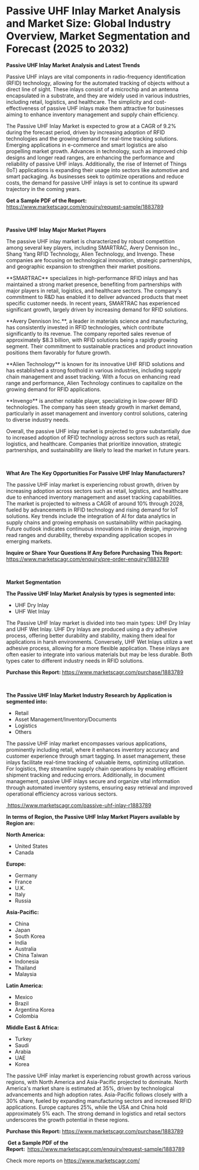 <p><h1>Passive UHF Inlay Market Analysis and Market Size: Global Industry Overview, Market Segmentation and Forecast (2025 to 2032)</h1></p><p><strong>Passive UHF Inlay Market Analysis and Latest Trends</strong></p>
<p><p>Passive UHF inlays are vital components in radio-frequency identification (RFID) technology, allowing for the automated tracking of objects without a direct line of sight. These inlays consist of a microchip and an antenna encapsulated in a substrate, and they are widely used in various industries, including retail, logistics, and healthcare. The simplicity and cost-effectiveness of passive UHF inlays make them attractive for businesses aiming to enhance inventory management and supply chain efficiency.</p><p>The Passive UHF Inlay Market is expected to grow at a CAGR of 9.2% during the forecast period, driven by increasing adoption of RFID technologies and the growing demand for real-time tracking solutions. Emerging applications in e-commerce and smart logistics are also propelling market growth. Advances in technology, such as improved chip designs and longer read ranges, are enhancing the performance and reliability of passive UHF inlays. Additionally, the rise of Internet of Things (IoT) applications is expanding their usage into sectors like automotive and smart packaging. As businesses seek to optimize operations and reduce costs, the demand for passive UHF inlays is set to continue its upward trajectory in the coming years.</p></p>
<p><strong>Get a Sample PDF of the Report:&nbsp;</strong> <a href="https://www.marketscagr.com/enquiry/request-sample/1883789?utm_campaign=3222&utm_medium=2&utm_source=Github&utm_content=ia&utm_term=07042025&utm_id=passive-uhf-inlay">https://www.marketscagr.com/enquiry/request-sample/1883789</a></p>
<p>&nbsp;</p>
<p><strong>Passive UHF Inlay Major Market Players</strong></p>
<p><p>The passive UHF inlay market is characterized by robust competition among several key players, including SMARTRAC, Avery Dennison Inc., Shang Yang RFID Technology, Alien Technology, and Invengo. These companies are focusing on technological innovation, strategic partnerships, and geographic expansion to strengthen their market positions.</p><p>**SMARTRAC** specializes in high-performance RFID inlays and has maintained a strong market presence, benefiting from partnerships with major players in retail, logistics, and healthcare sectors. The company's commitment to R&D has enabled it to deliver advanced products that meet specific customer needs. In recent years, SMARTRAC has experienced significant growth, largely driven by increasing demand for RFID solutions.</p><p>**Avery Dennison Inc.**, a leader in materials science and manufacturing, has consistently invested in RFID technologies, which contribute significantly to its revenue. The company reported sales revenue of approximately $8.3 billion, with RFID solutions being a rapidly growing segment. Their commitment to sustainable practices and product innovation positions them favorably for future growth.</p><p>**Alien Technology** is known for its innovative UHF RFID solutions and has established a strong foothold in various industries, including supply chain management and asset tracking. With a focus on enhancing read range and performance, Alien Technology continues to capitalize on the growing demand for RFID applications.</p><p>**Invengo** is another notable player, specializing in low-power RFID technologies. The company has seen steady growth in market demand, particularly in asset management and inventory control solutions, catering to diverse industry needs.</p><p>Overall, the passive UHF inlay market is projected to grow substantially due to increased adoption of RFID technology across sectors such as retail, logistics, and healthcare. Companies that prioritize innovation, strategic partnerships, and sustainability are likely to lead the market in future years.</p></p>
<p>&nbsp;</p>
<p><strong>What Are The Key Opportunities For Passive UHF Inlay Manufacturers?</strong></p>
<p><p>The passive UHF inlay market is experiencing robust growth, driven by increasing adoption across sectors such as retail, logistics, and healthcare due to enhanced inventory management and asset tracking capabilities. The market is projected to witness a CAGR of around 10% through 2028, fueled by advancements in RFID technology and rising demand for IoT solutions. Key trends include the integration of AI for data analytics in supply chains and growing emphasis on sustainability within packaging. Future outlook indicates continuous innovations in inlay design, improving read ranges and durability, thereby expanding application scopes in emerging markets.</p></p>
<p><strong>Inquire or Share Your Questions If Any Before Purchasing This Report:</strong> <a href="https://www.marketscagr.com/enquiry/pre-order-enquiry/1883789?utm_campaign=3222&utm_medium=2&utm_source=Github&utm_content=ia&utm_term=07042025&utm_id=passive-uhf-inlay">https://www.marketscagr.com/enquiry/pre-order-enquiry/1883789</a></p>
<p>&nbsp;</p>
<p><strong>Market Segmentation</strong></p>
<p><strong>The Passive UHF Inlay Market Analysis by types is segmented into:</strong></p>
<p><ul><li>UHF Dry Inlay</li><li>UHF Wet Inlay</li></ul></p>
<p><p>The Passive UHF Inlay market is divided into two main types: UHF Dry Inlay and UHF Wet Inlay. UHF Dry Inlays are produced using a dry adhesive process, offering better durability and stability, making them ideal for applications in harsh environments. Conversely, UHF Wet Inlays utilize a wet adhesive process, allowing for a more flexible application. These inlays are often easier to integrate into various materials but may be less durable. Both types cater to different industry needs in RFID solutions.</p></p>
<p><strong>Purchase this Report:&nbsp;</strong><a href="https://www.marketscagr.com/purchase/1883789?utm_campaign=3222&utm_medium=2&utm_source=Github&utm_content=ia&utm_term=07042025&utm_id=passive-uhf-inlay">https://www.marketscagr.com/purchase/1883789</a></p>
<p>&nbsp;</p>
<p><strong>The Passive UHF Inlay Market Industry Research by Application is segmented into:</strong></p>
<p><ul><li>Retail</li><li>Asset Management/Inventory/Documents</li><li>Logistics</li><li>Others</li></ul></p>
<p><p>The passive UHF inlay market encompasses various applications, prominently including retail, where it enhances inventory accuracy and customer experience through smart tagging. In asset management, these inlays facilitate real-time tracking of valuable items, optimizing utilization. For logistics, they streamline supply chain operations by enabling efficient shipment tracking and reducing errors. Additionally, in document management, passive UHF inlays secure and organize vital information through automated inventory systems, ensuring easy retrieval and improved operational efficiency across various sectors.</p></p>
<p><a href="https://www.marketscagr.com/passive-uhf-inlay-r1883789?utm_campaign=3222&utm_medium=2&utm_source=Github&utm_content=ia&utm_term=07042025&utm_id=passive-uhf-inlay">&nbsp;https://www.marketscagr.com/passive-uhf-inlay-r1883789</a></p>
<p><strong>In terms of Region, the Passive UHF Inlay Market Players available by Region are:</strong></p>
<p>
    <p> <strong> North America: </strong>
        <ul>
            <li>United States</li>
            <li>Canada</li>
        </ul>
        </p> 
    <p> <strong> Europe: </strong>
        <ul>
            <li>Germany</li>
            <li>France</li>
            <li>U.K.</li>
            <li>Italy</li>
            <li>Russia</li>
        </ul>
        </p> 
    <p> <strong> Asia-Pacific: </strong>
        <ul>
            <li>China</li>
            <li>Japan</li>
            <li>South Korea</li>
            <li>India</li>
            <li>Australia</li>
            <li>China Taiwan</li>
            <li>Indonesia</li>
            <li>Thailand</li>
            <li>Malaysia</li>
        </ul>
        </p> 
    <p> <strong> Latin America: </strong>
        <ul>
            <li>Mexico</li>
            <li>Brazil</li>
            <li>Argentina Korea</li>
            <li>Colombia</li>
        </ul>
        </p> 
    <p> <strong> Middle East & Africa: </strong>
        <ul>
            <li>Turkey</li>
            <li>Saudi</li>
            <li>Arabia</li>
            <li>UAE</li>
            <li>Korea</li>
        </ul>
    </p>
    </p>
<p><p>The passive UHF inlay market is experiencing robust growth across various regions, with North America and Asia-Pacific projected to dominate. North America's market share is estimated at 35%, driven by technological advancements and high adoption rates. Asia-Pacific follows closely with a 30% share, fueled by expanding manufacturing sectors and increased RFID applications. Europe captures 25%, while the USA and China hold approximately 5% each. The strong demand in logistics and retail sectors underscores the growth potential in these regions.</p></p>
<p><strong>Purchase this Report: </strong><a href="https://www.marketscagr.com/purchase/1883789?utm_campaign=3222&utm_medium=2&utm_source=Github&utm_content=ia&utm_term=07042025&utm_id=passive-uhf-inlay">https://www.marketscagr.com/purchase/1883789</a></p>
<p>&nbsp;<strong>Get a Sample PDF of the Report:&nbsp;&nbsp;</strong><a href="https://www.marketscagr.com/enquiry/request-sample/1883789?utm_campaign=3222&utm_medium=2&utm_source=Github&utm_content=ia&utm_term=07042025&utm_id=passive-uhf-inlay">https://www.marketscagr.com/enquiry/request-sample/1883789</a></p>
<p><strong></strong></p>
<p>Check more reports on <a href="https://www.marketscagr.com/?utm_campaign=3222&utm_medium=2&utm_source=Github&utm_content=ia&utm_term=07042025&utm_id=passive-uhf-inlay">https://www.marketscagr.com/</a></p>